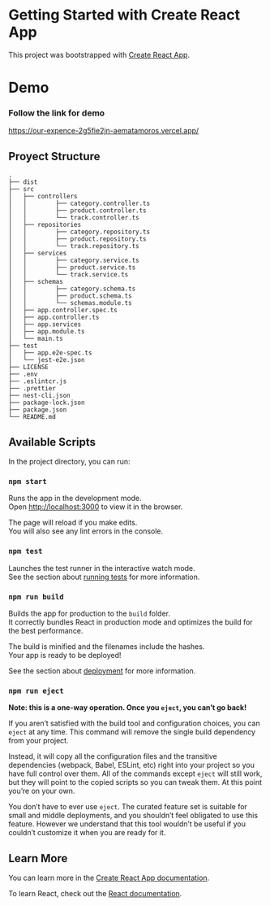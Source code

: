# Getting Started with Create React App

This project was bootstrapped with [Create React App](https://github.com/facebook/create-react-app).
# Demo
### Follow the link for demo
https://our-expence-2g5fie2jn-aematamoros.vercel.app/

## Proyect Structure
    .
    ├── dist                                     
    ├── src  
    │   ├── controllers         
    │   │        ├── category.controller.ts
    │   │        ├── product.controller.ts
    │   │        └── track.controller.ts          
    │   ├── repositories 
    │   │        ├── category.repository.ts
    │   │        ├── product.repository.ts
    │   │        └── track.repository.ts 
    │   ├── services   
    │   │        ├── category.service.ts
    │   │        ├── product.service.ts
    │   │        └── track.service.ts 
    │   ├── schemas   
    │   │        ├── category.schema.ts
    │   │        ├── product.schema.ts
    │   │        └── schemas.module.ts        
    │   ├── app.controller.spec.ts
    │   ├── app.controller.ts
    │   ├── app.services
    │   ├── app.module.ts
    │   └── main.ts                  
    ├── test    
    │   ├── app.e2e-spec.ts
    │   └── jest-e2e.json                  
    ├── LICENSE
    ├── .env
    ├── .eslintcr.js
    ├── .prettier
    ├── nest-cli.json
    ├── package-lock.json
    ├── package.json
    └── README.md


## Available Scripts

In the project directory, you can run:

### `npm start`

Runs the app in the development mode.\
Open [http://localhost:3000](http://localhost:3000) to view it in the browser.

The page will reload if you make edits.\
You will also see any lint errors in the console.

### `npm test`

Launches the test runner in the interactive watch mode.\
See the section about [running tests](https://facebook.github.io/create-react-app/docs/running-tests) for more information.

### `npm run build`

Builds the app for production to the `build` folder.\
It correctly bundles React in production mode and optimizes the build for the best performance.

The build is minified and the filenames include the hashes.\
Your app is ready to be deployed!

See the section about [deployment](https://facebook.github.io/create-react-app/docs/deployment) for more information.

### `npm run eject`

**Note: this is a one-way operation. Once you `eject`, you can’t go back!**

If you aren’t satisfied with the build tool and configuration choices, you can `eject` at any time. This command will remove the single build dependency from your project.

Instead, it will copy all the configuration files and the transitive dependencies (webpack, Babel, ESLint, etc) right into your project so you have full control over them. All of the commands except `eject` will still work, but they will point to the copied scripts so you can tweak them. At this point you’re on your own.

You don’t have to ever use `eject`. The curated feature set is suitable for small and middle deployments, and you shouldn’t feel obligated to use this feature. However we understand that this tool wouldn’t be useful if you couldn’t customize it when you are ready for it.

## Learn More

You can learn more in the [Create React App documentation](https://facebook.github.io/create-react-app/docs/getting-started).

To learn React, check out the [React documentation](https://reactjs.org/).
